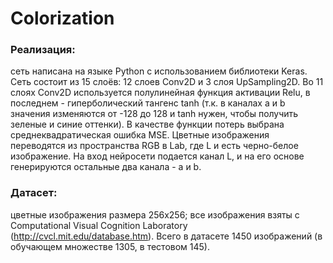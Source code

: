 # Colorization

### Реализация: 
сеть написана на языке Python с использованием библиотеки Keras. Сеть состоит из 15 слоёв: 12 слоев Conv2D и 3 слоя UpSampling2D. Во 11 слоях Conv2D используется полулинейная функция активации Relu, в последнем - гиперболический тангенс tanh (т.к. в каналах a и b значения изменяются от -128 до 128 и tanh нужен, чтобы получить зеленые и синие оттенки). В качестве функции потерь выбрана среднеквадратическая ошибка MSE. Цветные изображения переводятся из пространства RGB в Lab, где L и есть черно-белое изображение. На вход нейросети подается канал L, и на его основе генерируются остальные два канала -  a и b.

### Датасет: 
цветные изображения размера 256х256; все изображения взяты с Computational Visual Cognition Laboratory (http://cvcl.mit.edu/database.htm). Всего в датасете 1450 изображений (в обучающем множестве 1305, в тестовом 145).
